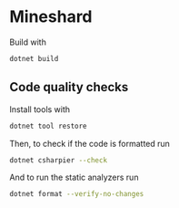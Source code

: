 # Mineshard

Build with
```sh
dotnet build
```

## Code quality checks

Install tools with
```sh
dotnet tool restore
```

Then, to check if the code is formatted run
```sh
dotnet csharpier --check
```

And to run the static analyzers run
```sh
dotnet format --verify-no-changes
```
